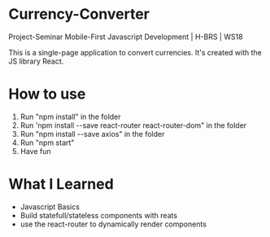 # Currency-Converter

Project-Seminar Mobile-First Javascript Development | H-BRS | WS18

This is a single-page application to convert currencies.
It's created with the JS library React.

# How to use

1. Run "npm install" in the folder
2. Run 'npm install --save react-router react-router-dom" in the folder
3. Run "npm install --save axios" in the folder
4. Run "npm start"
5. Have fun

# What I Learned
- Javascript Basics
- Build statefull/stateless components with reats
- use the react-router to dynamically render components 

